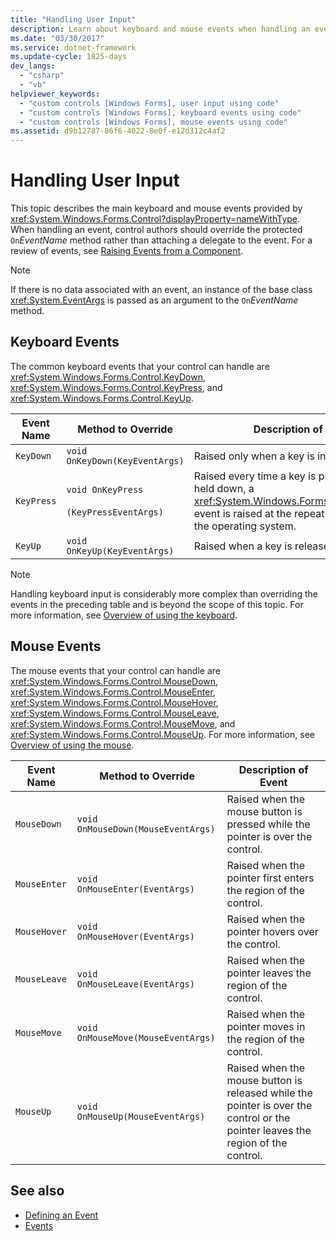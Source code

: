 ```yaml
---
title: "Handling User Input"
description: Learn about keyboard and mouse events when handling an event, control authors should override the protected method.
ms.date: "03/30/2017"
ms.service: dotnet-framework
ms.update-cycle: 1825-days
dev_langs:
  - "csharp"
  - "vb"
helpviewer_keywords:
  - "custom controls [Windows Forms], user input using code"
  - "custom controls [Windows Forms], keyboard events using code"
  - "custom controls [Windows Forms], mouse events using code"
ms.assetid: d9b12787-86f6-4022-8e0f-e12d312c4af2
---
```

# Handling User Input

This topic describes the main keyboard and mouse events provided by <xref:System.Windows.Forms.Control?displayProperty=nameWithType>. When handling an event, control authors should override the protected `On`*EventName* method rather than attaching a delegate to the event. For a review of events, see [Raising Events from a Component](/previous-versions/visualstudio/visual-studio-2013/sh2e3k5z(v=vs.120)).

> [!NOTE]
> If there is no data associated with an event, an instance of the base class <xref:System.EventArgs> is passed as an argument to the `On`*EventName* method.

## Keyboard Events

The common keyboard events that your control can handle are <xref:System.Windows.Forms.Control.KeyDown>, <xref:System.Windows.Forms.Control.KeyPress>, and <xref:System.Windows.Forms.Control.KeyUp>.

|Event Name|Method to Override|Description of Event|
|----------------|------------------------|--------------------------|
|`KeyDown`|`void OnKeyDown(KeyEventArgs)`|Raised only when a key is initially pressed.|
|`KeyPress`|`void OnKeyPress`<br /><br /> `(KeyPressEventArgs)`|Raised every time a key is pressed. If a key is held down, a <xref:System.Windows.Forms.Control.KeyPress> event is raised at the repeat rate defined by the operating system.|
|`KeyUp`|`void OnKeyUp(KeyEventArgs)`|Raised when a key is released.|

> [!NOTE]
> Handling keyboard input is considerably more complex than overriding the events in the preceding table and is beyond the scope of this topic. For more information, see [Overview of using the keyboard](../input-keyboard/overview.md).

## Mouse Events

The mouse events that your control can handle are <xref:System.Windows.Forms.Control.MouseDown>, <xref:System.Windows.Forms.Control.MouseEnter>, <xref:System.Windows.Forms.Control.MouseHover>, <xref:System.Windows.Forms.Control.MouseLeave>, <xref:System.Windows.Forms.Control.MouseMove>, and <xref:System.Windows.Forms.Control.MouseUp>. For more information, see [Overview of using the mouse](../input-mouse/overview.md).

|Event Name|Method to Override|Description of Event|
|----------------|------------------------|--------------------------|
|`MouseDown`|`void OnMouseDown(MouseEventArgs)`|Raised when the mouse button is pressed while the pointer is over the control.|
|`MouseEnter`|`void OnMouseEnter(EventArgs)`|Raised when the pointer first enters the region of the control.|
|`MouseHover`|`void OnMouseHover(EventArgs)`|Raised when the pointer hovers over the control.|
|`MouseLeave`|`void OnMouseLeave(EventArgs)`|Raised when the pointer leaves the region of the control.|
|`MouseMove`|`void OnMouseMove(MouseEventArgs)`|Raised when the pointer moves in the region of the control.|
|`MouseUp`|`void OnMouseUp(MouseEventArgs)`|Raised when the mouse button is released while the pointer is over the control or the pointer leaves the region of the control.|

## See also

- [Defining an Event](../controls-design/usercontrol-overview.md)
- [Events](/dotnet/standard/events/index)
